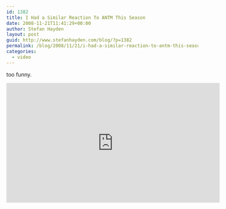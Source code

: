 ```yaml
---
id: 1382
title: I Had a Similar Reaction To ANTM This Season
date: 2008-11-21T11:41:29+00:00
author: Stefan Hayden
layout: post
guid: http://www.stefanhayden.com/blog/?p=1382
permalink: /blog/2008/11/21/i-had-a-similar-reaction-to-antm-this-season/
categories:
  - video
---
```

too funny.

<iframe width="560" height="315" src="http://www.youtube.com/embed/0vxzIamlzoA&rel=0&color1=0x3a3a3a&color2=0x999999&hl=en&fs=1" title="YouTube video player" frameborder="0" allow="accelerometer; autoplay; clipboard-write; encrypted-media; gyroscope; picture-in-picture" allowfullscreen></iframe>